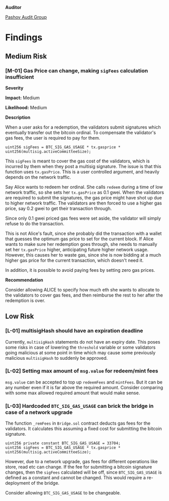 **Auditor**

[Pashov Audit Group](https://twitter.com/PashovAuditGrp)

# Findings

## Medium Risk
### [M-01] Gas Price can change, making `sigFees` calculation insufficient

**Severity**

**Impact:** Medium

**Likelihood:** Medium

**Description**

When a user asks for a redemption, the validators submit signatures which eventually transfer out the bitcoin ordinal. To compensate the validator's gas fees, the user is required to pay for them.

```solidity
uint256 sigFees = BTC_SIG_GAS_USAGE * tx.gasprice * uint256(multisig.activeCommitteeSize);
```

This `sigFees` is meant to cover the gas cost of the validators, which is incurred by them when they post a multisig signature. The issue is that this function uses `tx.gasPrice`. This is a user controlled argument, and heavily depends on the network traffic.

Say Alice wants to redeem her ordinal. She calls `redeem` during a time of low network traffic, so she sets her `tx.gasPrice` as 0.1 gwei. When the validators are required to submit the signatures, the gas price might have shot up due to higher network traffic. The validators are then forced to use a higher gas price, say 0.2 gwei to get their transaction through.

Since only 0.1 gwei priced gas fees were set aside, the validator will simply refuse to do the transaction.

This is not Alice's fault, since she probably did the transaction with a wallet that guesses the optimum gas price to set for the current block. If Alice wants to make sure her redemption goes through, she needs to manually set her `tx.gasPrice` higher, anticipating future higher network usage. However, this causes her to waste gas, since she is now bidding at a much higher gas price for the current transaction, which doesn't need it.

In addition, it is possible to avoid paying fees by setting zero gas prices.

**Recommendation**

Consider allowing ALICE to specify how much eth she wants to allocate to the validators to cover gas fees, and then reimburse the rest to her after the redemption is over.

## Low Risk
### [L-01] multisigHash should have an expiration deadline

Currently, `multisigHash` statements do not have an expiry date. This poses some risks in case of lowering the `threshold` variable or some validators going malicious at some point in time which may cause some previously malicious `multisigHash` to suddenly be approved.

### [L-02] Setting max amount of `msg.value` for redeem/mint fees

`msg.value` can be accepted to top up `redeemFees` and `mintFees`.
But it can be any number even if it is far above the required amount.
Consider comparing with some max allowed required amount that would make sense.

### [L-03] Hardcoded `BTC_SIG_GAS_USAGE` can brick the bridge in case of a network upgrade

The function `_remFees` in `Bridge.sol` contract deducts gas fees for the validators. It calculates this assuming a fixed cost for submitting the bitcoin signature.

```solidity
uint256 private constant BTC_SIG_GAS_USAGE = 33704;
uint256 sigFees = BTC_SIG_GAS_USAGE * tx.gasprice * uint256(multisig.activeCommitteeSize);
```

However, due to a network upgrade, gas fees for different operations like store, read etc can change. If the fee for submitting a bitcoin signature changes, then the `sigFees` calculated will be off, since `BTC_SIG_GAS_USAGE` is defined as a constant and cannot be changed. This would require a re-deployment of the bridge.

Consider allowing `BTC_SIG_GAS_USAGE` to be changeable.
